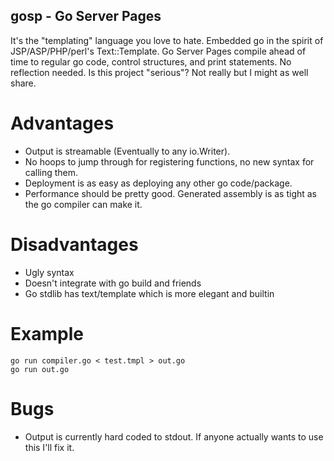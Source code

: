 
gosp - Go Server Pages
--------

It's the "templating" language you love to hate. Embedded go in the
spirit of JSP/ASP/PHP/perl's Text::Template. Go Server Pages compile
ahead of time to regular go code, control structures, and print statements.
No reflection needed. Is this project "serious"? Not really but I might
as well share.


Advantages
==========

* Output is streamable (Eventually to any io.Writer).
* No hoops to jump through for registering functions, no new syntax for calling them.
* Deployment is as easy as deploying any other go code/package.
* Performance should be pretty good. Generated assembly is as tight as the go compiler can make it.

Disadvantages
=============

* Ugly syntax
* Doesn't integrate with go build and friends
* Go stdlib has text/template which is more elegant and builtin

Example
=======

    go run compiler.go < test.tmpl > out.go
    go run out.go


Bugs
====

* Output is currently hard coded to stdout. If anyone actually wants to use this I'll fix it.

